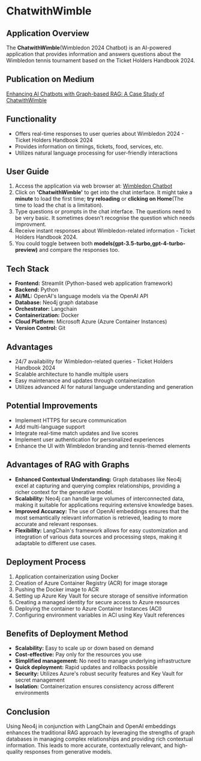 # ChatwithWimble


## Application Overview

The **ChatwithWimble**(Wimbledon 2024 Chatbot) is an AI-powered application that provides information and answers questions about the Wimbledon tennis tournament based on the Ticket Holders Handbook 2024.

## Publication on Medium

[Enhancing AI Chatbots with Graph-based RAG: A Case Study of ChatwithWimble](https://medium.com/@dimplefrancis/enhancing-ai-chatbots-with-graph-based-rag-a-case-study-of-ChatwithWimble-dd922d46a0cb)

## Functionality

- Offers real-time responses to user queries about Wimbledon 2024 - Ticket Holders Handbook 2024
- Provides information on timings, tickets, food, services, etc.
- Utilizes natural language processing for user-friendly interactions

## User Guide


1. Access the application via web browser at: [Wimbledon Chatbot](http://wimbledonchatbot.uksouth.azurecontainer.io:8501)
2. Click on **'ChatwithWimble'** to get into the chat interface. It might take a **minute** to load the first time; **try reloading** or **clicking on Home**(The time to load the chat is a limitation).
3. Type questions or prompts in the chat interface. The questions need to be very basic. It sometimes doesn't recognise the question which needs improvment.
4. Receive instant responses about Wimbledon-related information - Ticket Holders Handbook 2024.
5. You could toggle between both **models(gpt-3.5-turbo,gpt-4-turbo-preview)** and compare the responses too.


## Tech Stack

- **Frontend:** Streamlit (Python-based web application framework)
- **Backend:** Python
- **AI/ML:** OpenAI's language models via the OpenAI API
- **Database:** Neo4j graph database
- **Orchestrator:** Langchain
- **Containerization:** Docker
- **Cloud Platform:** Microsoft Azure (Azure Container Instances)
- **Version Control:** Git

## Advantages

- 24/7 availability for Wimbledon-related queries - Ticket Holders Handbook 2024
- Scalable architecture to handle multiple users
- Easy maintenance and updates through containerization
- Utilizes advanced AI for natural language understanding and generation

## Potential Improvements

- Implement HTTPS for secure communication
- Add multi-language support
- Integrate real-time match updates and live scores
- Implement user authentication for personalized experiences
- Enhance the UI with Wimbledon branding and tennis-themed elements

## Advantages of RAG with Graphs


- **Enhanced Contextual Understanding:** Graph databases like Neo4j excel at capturing and querying complex relationships, providing a richer context for the generative model.
- **Scalability:** Neo4j can handle large volumes of interconnected data, making it suitable for applications requiring extensive knowledge bases.
- **Improved Accuracy:** The use of OpenAI embeddings ensures that the most semantically relevant information is retrieved, leading to more accurate and relevant responses.
- **Flexibility:** LangChain's framework allows for easy customization and integration of various data sources and processing steps, making it adaptable to different use cases.

## Deployment Process

1. Application containerization using Docker
2. Creation of Azure Container Registry (ACR) for image storage
3. Pushing the Docker image to ACR
4. Setting up Azure Key Vault for secure storage of sensitive information
5. Creating a managed identity for secure access to Azure resources
6. Deploying the container to Azure Container Instances (ACI)
7. Configuring environment variables in ACI using Key Vault references

## Benefits of Deployment Method

- **Scalability:** Easy to scale up or down based on demand
- **Cost-effective:** Pay only for the resources you use
- **Simplified management:** No need to manage underlying infrastructure
- **Quick deployment:** Rapid updates and rollbacks possible
- **Security:** Utilizes Azure's robust security features and Key Vault for secret management
- **Isolation:** Containerization ensures consistency across different environments

## Conclusion

Using Neo4j in conjunction with LangChain and OpenAI embeddings enhances the traditional RAG approach by leveraging the strengths of graph databases in managing complex relationships and providing rich contextual information. This leads to more accurate, contextually relevant, and high-quality responses from generative models.
